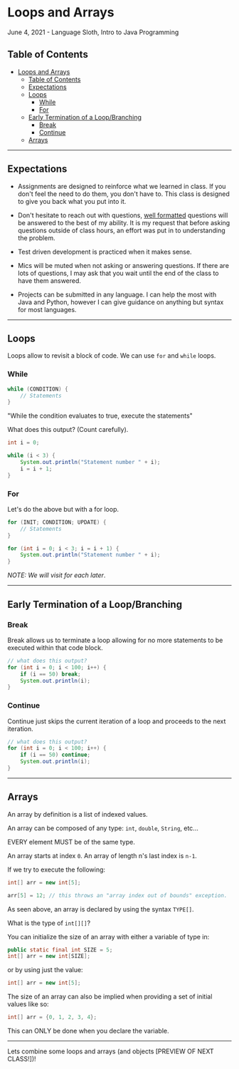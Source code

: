 Loops and Arrays
================
June 4, 2021 - Language Sloth, Intro to Java Programming

Table of Contents
-----------------
- [Loops and Arrays](#loops-and-arrays)
  - [Table of Contents](#table-of-contents)
  - [Expectations](#expectations)
  - [Loops](#loops)
    - [While](#while)
    - [For](#for)
  - [Early Termination of a Loop/Branching](#early-termination-of-a-loopbranching)
    - [Break](#break)
    - [Continue](#continue)
  - [Arrays](#arrays)

______________________________

Expectations
------------
- Assignments are designed to reinforce what we learned in class. If you don't feel the need to do them, you don't have to. This class is designed to give you back what you put into it. 

- Don't hesitate to reach out with questions, [well formatted](https://www.freecodecamp.org/news/how-to-ask-good-questions-as-a-developer-9f71ff809b63/
) questions will be answered to the best of my ability. It is my request that before asking questions outside of class hours, an effort was put in to understanding the problem.

- Test driven development is practiced when it makes sense.

- Mics will be muted when not asking or answering questions. If there are lots of questions, I may ask that you wait until the end of the class to have them answered.

- Projects can be submitted in any language. I can help the most with Java and Python, however I can give guidance on anything but syntax for most languages.

______________________________

Loops
-----
Loops allow to revisit a block of code. We can use `for` and `while` loops.

### While

```java
while (CONDITION) {
    // Statements
}
```

"While the condition evaluates to true, execute the statements"

What does this output? (Count carefully).
```java
int i = 0;

while (i < 3) {
    System.out.println("Statement number " + i);
    i = i + 1;
}
```
### For 

Let's do the above but with a for loop.

```java
for (INIT; CONDITION; UPDATE) {
    // Statements
}
```

```java
for (int i = 0; i < 3; i = i + 1) {
    System.out.println("Statement number " + i);
}
```

*NOTE: We will visit for each later*.

______________________________

Early Termination of a Loop/Branching
-------------------------------------

### Break

Break allows us to terminate a loop allowing for no more statements to be executed within that code block.

```java
// what does this output?
for (int i = 0; i < 100; i++) {
    if (i == 50) break;
    System.out.println(i);
}
```

### Continue

Continue just skips the current iteration of a loop and proceeds to the next iteration.

```java
// what does this output?
for (int i = 0; i < 100; i++) {
    if (i == 50) continue;
    System.out.println(i);
}
```
______________________________

Arrays
------

An array by definition is a list of indexed values.

An array can be composed of any type: `int`, `double`, `String`, etc...

EVERY element MUST be of the same type.

An array starts at index `0`. An array of length n's last index is `n-1`. 

If we try to execute the following:

```java
int[] arr = new int[5];

arr[5] = 12; // this throws an "array index out of bounds" exception.
```

As seen above, an array is declared by using the syntax `TYPE[]`. 

What is the type of `int[][]`?

You can initialize the size of an array with either a variable of type in:

```java
public static final int SIZE = 5;
int[] arr = new int[SIZE];
```

or by using just the value:

```java
int[] arr = new int[5];
```

The size of an array can also be implied when providing a set of initial values like so:

```java
int[] arr = {0, 1, 2, 3, 4};
```

This can ONLY be done when you declare the variable.

______________________________

Lets combine some loops and arrays (and objects [PREVIEW OF NEXT CLASS!])!

